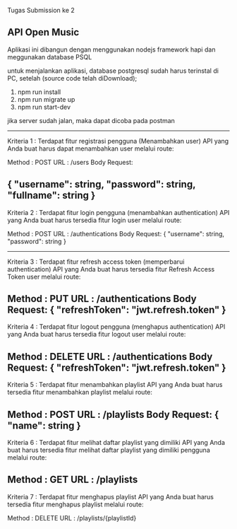 Tugas Submission ke 2

API Open Music
--------------
Aplikasi ini dibangun dengan menggunakan nodejs framework hapi dan meggunakan database PSQL

untuk menjalankan aplikasi, database postgresql sudah  harus terinstal di PC, setelah 
(source code telah diDownload);
1. npm run install
2. npm run migrate up
3. npm run start-dev

jika server sudah jalan, maka dapat dicoba pada postman

---------------------------------------------------------------------------------------------------------------
Kriteria 1 : Terdapat fitur registrasi pengguna (Menambahkan user)
API yang Anda buat harus dapat menambahkan user melalui route:

Method : POST
URL : /users
Body Request:

{
    "username": string,
    "password": string,
    "fullname": string
}
----------------------------------------------------------------------------------------------------------------
Kriteria 2 : Terdapat fitur login pengguna (menambahkan authentication)
API yang Anda buat harus tersedia fitur login user melalui route:

Method : POST
URL : /authentications
Body Request:
{
    "username": string,
    "password": string
}

------------------------------------------------------------------------------------------------------------------
Kriteria 3 : Terdapat fitur refresh access token (memperbarui authentication)
API yang Anda buat harus tersedia fitur Refresh Access Token user melalui route:

Method : PUT
URL : /authentications
Body Request:
{
    "refreshToken": "jwt.refresh.token"
}
-------------------------------------------------------------------------------------------------------------------
Kriteria 4 : Terdapat fitur logout pengguna (menghapus authentication)
API yang Anda buat harus tersedia fitur logout user melalui route:

Method : DELETE
URL : /authentications
Body Request:
{
    "refreshToken": "jwt.refresh.token"
}
--------------------------------------------------------------------------------------------------------------------
Kriteria 5 : Terdapat fitur menambahkan playlist 
API yang Anda buat harus tersedia fitur menambahkan playlist melalui route:

Method : POST
URL : /playlists
Body Request:
{
    "name": string
}
---------------------------------------------------------------------------------------------------------------------

Kriteria 6 : Terdapat fitur melihat daftar playlist yang dimiliki 
API yang Anda buat harus tersedia fitur melihat daftar playlist yang dimiliki pengguna melalui route:

Method : GET
URL : /playlists
----------------------------------------------------------------------------------------------------------------------
Kriteria 7 : Terdapat fitur menghapus playlist 
API yang Anda buat harus tersedia fitur menghapus playlist melalui route:

Method : DELETE
URL : /playlists/{playlistId}
